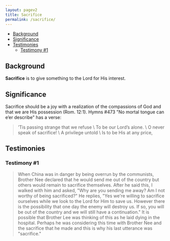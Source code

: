 ```yaml
---
layout: pagev2
title: Sacrifice
permalink: /sacrifice/
---
```

- [Background](#background)
- [Significance](#significance)
- [Testimonies](#testimonies)
  - [Testimony #1](#testimony-1)

## Background

**Sacrifice** is to give something to the Lord for His interest. 

## Significance

Sacrifice should be a joy with a realization of the compassions of God and that we are His possession (Rom. 12:1). Hymns #473 "No mortal tongue can e’er describe" has a verse:

>’Tis passing strange that we refuse \\
To be our Lord’s alone. \\
O never speak of sacrifice! \\
A privilege untold \\
Is to be His at any price,

## Testimonies

### Testimony #1

>When China was in danger by being overrun by the communists, Brother Nee declared that he would send me out of the country but others would remain to sacrifice themselves. After he said this, I walked with him and asked, "Why are you sending me away? Am I not worthy of being sacrificed?" He replies, "Yes we're willing to sacrifice ourselves while we look to the Lord for Him to save us. However there is the possibility that one day the enemy will destroy us. If so, you will be out of the country and we will still have a continuation." It is possible that Brother Lee was thinking of this as he laid dying in the hospital. Perhaps he was considering this time with Brother Nee and the sacrifice that he made and this is why his last utterance was "sacrifice." 
